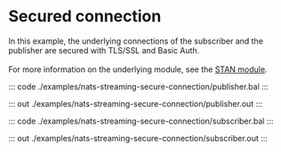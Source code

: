 # Secured connection

In this example, the underlying connections of the subscriber and the publisher are
secured with TLS/SSL and Basic Auth.<br/><br/>
For more information on the underlying module,
see the [STAN module](https://docs.central.ballerina.io/ballerinax/stan/latest).


::: code ./examples/nats-streaming-secure-connection/publisher.bal :::

::: out ./examples/nats-streaming-secure-connection/publisher.out :::

::: code ./examples/nats-streaming-secure-connection/subscriber.bal :::

::: out ./examples/nats-streaming-secure-connection/subscriber.out :::